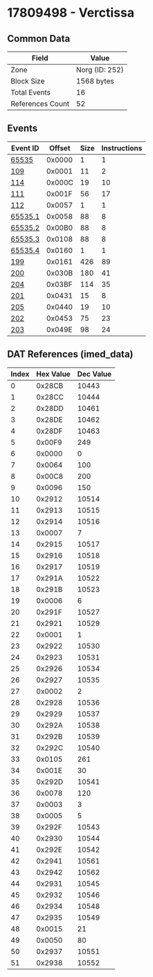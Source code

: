 # 17809498 - Verctissa

## Common Data

| Field            | Value          |
|------------------|----------------|
| Zone             | Norg (ID: 252) |
| Block Size       | 1568 bytes     |
| Total Events     | 16             |
| References Count | 52             |

## Events

| Event ID                | Offset   |   Size |   Instructions |
|-------------------------|----------|--------|----------------|
| [65535](./65535.md)     | 0x0000   |      1 |              1 |
| [109](./109.md)         | 0x0001   |     11 |              2 |
| [114](./114.md)         | 0x000C   |     19 |             10 |
| [111](./111.md)         | 0x001F   |     56 |             17 |
| [112](./112.md)         | 0x0057   |      1 |              1 |
| [65535.1](./65535.1.md) | 0x0058   |     88 |              8 |
| [65535.2](./65535.2.md) | 0x00B0   |     88 |              8 |
| [65535.3](./65535.3.md) | 0x0108   |     88 |              8 |
| [65535.4](./65535.4.md) | 0x0160   |      1 |              1 |
| [199](./199.md)         | 0x0161   |    426 |             89 |
| [200](./200.md)         | 0x030B   |    180 |             41 |
| [204](./204.md)         | 0x03BF   |    114 |             35 |
| [201](./201.md)         | 0x0431   |     15 |              8 |
| [205](./205.md)         | 0x0440   |     19 |             10 |
| [202](./202.md)         | 0x0453   |     75 |             23 |
| [203](./203.md)         | 0x049E   |     98 |             24 |

## DAT References (imed_data)

|   Index | Hex Value   |   Dec Value |
|---------|-------------|-------------|
|       0 | 0x28CB      |       10443 |
|       1 | 0x28CC      |       10444 |
|       2 | 0x28DD      |       10461 |
|       3 | 0x28DE      |       10462 |
|       4 | 0x28DF      |       10463 |
|       5 | 0x00F9      |         249 |
|       6 | 0x0000      |           0 |
|       7 | 0x0064      |         100 |
|       8 | 0x00C8      |         200 |
|       9 | 0x0096      |         150 |
|      10 | 0x2912      |       10514 |
|      11 | 0x2913      |       10515 |
|      12 | 0x2914      |       10516 |
|      13 | 0x0007      |           7 |
|      14 | 0x2915      |       10517 |
|      15 | 0x2916      |       10518 |
|      16 | 0x2917      |       10519 |
|      17 | 0x291A      |       10522 |
|      18 | 0x291B      |       10523 |
|      19 | 0x0006      |           6 |
|      20 | 0x291F      |       10527 |
|      21 | 0x2921      |       10529 |
|      22 | 0x0001      |           1 |
|      23 | 0x2922      |       10530 |
|      24 | 0x2923      |       10531 |
|      25 | 0x2926      |       10534 |
|      26 | 0x2927      |       10535 |
|      27 | 0x0002      |           2 |
|      28 | 0x2928      |       10536 |
|      29 | 0x2929      |       10537 |
|      30 | 0x292A      |       10538 |
|      31 | 0x292B      |       10539 |
|      32 | 0x292C      |       10540 |
|      33 | 0x0105      |         261 |
|      34 | 0x001E      |          30 |
|      35 | 0x292D      |       10541 |
|      36 | 0x0078      |         120 |
|      37 | 0x0003      |           3 |
|      38 | 0x0005      |           5 |
|      39 | 0x292F      |       10543 |
|      40 | 0x2930      |       10544 |
|      41 | 0x292E      |       10542 |
|      42 | 0x2941      |       10561 |
|      43 | 0x2942      |       10562 |
|      44 | 0x2931      |       10545 |
|      45 | 0x2932      |       10546 |
|      46 | 0x2934      |       10548 |
|      47 | 0x2935      |       10549 |
|      48 | 0x0015      |          21 |
|      49 | 0x0050      |          80 |
|      50 | 0x2937      |       10551 |
|      51 | 0x2938      |       10552 |

